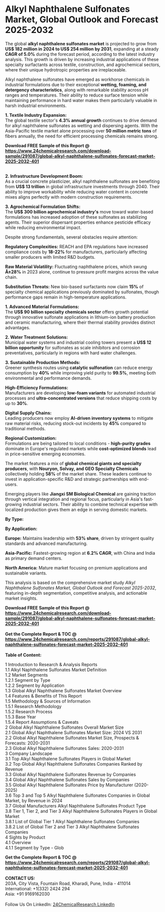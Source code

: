 <h1>Alkyl Naphthalene Sulfonates Market, Global Outlook and Forecast 2025-2032</h1><p>The global <strong>alkyl naphthalene sulfonates market</strong> is projected to grow from <strong>US$ 182 million in 2024 to US$ 254 million by 2031</strong>, expanding at a steady <strong>CAGR of 5.0%</strong> during the forecast period, according to the latest industry analysis. This growth is driven by increasing industrial applications of these specialty surfactants across textile, construction, and agrochemical sectors, where their unique hydrotropic properties are irreplaceable.</p><p>Alkyl naphthalene sulfonates have emerged as workhorse chemicals in industrial formulations due to their exceptional <strong>wetting, foaming, and detergency characteristics</strong>, along with remarkable stability across pH ranges and temperatures. Their ability to reduce surface tension while maintaining performance in hard water makes them particularly valuable in harsh industrial environments.</p><p><strong>1. Textile Industry Expansion:</strong><br>
The global textile sector's <strong>4.3% annual growth</strong> continues to drive demand for alkyl naphthalene sulfonates as wetting and dispersing agents. With the Asia-Pacific textile market alone processing over <strong>50 million metric tons</strong> of fibers annually, the need for efficient processing chemicals remains strong.</p><div><b>Download FREE Sample of this Report @ 
            <a href="https://www.24chemicalresearch.com/download-sample/291087/global-alkyl-naphthalene-sulfonates-forecast-market-2025-2032-401">
            https://www.24chemicalresearch.com/download-sample/291087/global-alkyl-naphthalene-sulfonates-forecast-market-2025-2032-401</a></b></div><br><p><strong>2. Infrastructure Development Boom:</strong><br>
As a crucial concrete plasticizer, alkyl naphthalene sulfonates are benefiting from <strong>US$ 13 trillion</strong> in global infrastructure investments through 2040. Their ability to improve workability while reducing water content in concrete mixes aligns perfectly with modern construction requirements.</p><p><strong>3. Agrochemical Formulation Shifts:</strong><br>
The <strong>US$ 300 billion agrochemical industry's</strong> move toward water-based formulations has increased adoption of these sulfonates as stabilizing agents. Their superior dispersant properties enhance pesticide efficacy while reducing environmental impact.</p><p>Despite strong fundamentals, several obstacles require attention:</p><p><strong>Regulatory Complexities:</strong> REACH and EPA regulations have increased compliance costs by <strong>18-22%</strong> for manufacturers, particularly affecting smaller producers with limited R&amp;D budgets.</p><p><strong>Raw Material Volatility:</strong> Fluctuating naphthalene prices, which swung <strong>Â±28%</strong> in 2023 alone, continue to pressure profit margins across the value chain.</p><p><strong>Substitution Threats:</strong> New bio-based surfactants now claim <strong>15%</strong> of specialty chemical applications previously dominated by sulfonates, though performance gaps remain in high-temperature applications.</p><p><strong>1. Advanced Material Formulations:</strong><br>
The <strong>US$ 90 billion specialty chemicals sector</strong> offers growth potential through innovative sulfonate applications in lithium-ion battery production and ceramic manufacturing, where their thermal stability provides distinct advantages.</p><p><strong>2. Water Treatment Solutions:</strong><br>
Municipal water systems and industrial cooling towers present a <strong>US$ 12 billion opportunity</strong> for sulfonates as scale inhibitors and corrosion preventatives, particularly in regions with hard water challenges.</p><p><strong>3. Sustainable Production Methods:</strong><br>
Greener synthesis routes using <strong>catalytic sulfonation</strong> can reduce energy consumption by <strong>40%</strong> while improving yield purity to <strong>99.5%</strong>, meeting both environmental and performance demands.</p><p><strong>High-Efficiency Formulations:</strong><br>
	Manufacturers are developing <strong>low-foam variants</strong> for automated industrial processes and <strong>ultra-concentrated versions</strong> that reduce shipping costs by up to <strong>30%</strong>.</p><p><strong>Digital Supply Chains:</strong><br>
	Leading producers now employ <strong>AI-driven inventory systems</strong> to mitigate raw material risks, reducing stock-out incidents by <strong>45%</strong> compared to traditional methods.</p><p><strong>Regional Customization:</strong><br>
	Formulations are being tailored to local conditions - <strong>high-purity grades</strong> dominate in Europe's regulated markets while <strong>cost-optimized blends</strong> lead in price-sensitive emerging economies.</p><p>The market features a mix of <strong>global chemical giants and specialty producers</strong>, with <strong>Nouryon, Solvay, and GEO Specialty Chemicals</strong> collectively holding <strong>58%</strong> of the market share. These leaders continue to invest in application-specific R&amp;D and strategic partnerships with end-users.</p><p>Emerging players like <strong>Jiangxi SM Biological Chemical</strong> are gaining traction through vertical integration and regional focus, particularly in Asia's fast-growing industrial sectors. Their ability to combine technical expertise with localized production gives them an edge in serving domestic markets.</p><p><strong>By Type:</strong></p><p><strong>By Application:</strong></p><p><strong>Europe:</strong> Maintains leadership with <strong>53% share</strong>, driven by stringent quality standards and advanced manufacturing.</p><p><strong>Asia-Pacific:</strong> Fastest-growing region at <strong>6.2% CAGR</strong>, with China and India as primary demand centers.</p><p><strong>North America:</strong> Mature market focusing on premium applications and sustainable variants.</p><p>This analysis is based on the comprehensive market study <em>Alkyl Naphthalene Sulfonates Market, Global Outlook and Forecast 2025-2032</em>, featuring in-depth segmentation, competitive analysis, and actionable market insights.</p><div><b>Download FREE Sample of this Report @ 
            <a href="https://www.24chemicalresearch.com/download-sample/291087/global-alkyl-naphthalene-sulfonates-forecast-market-2025-2032-401">
            https://www.24chemicalresearch.com/download-sample/291087/global-alkyl-naphthalene-sulfonates-forecast-market-2025-2032-401</a></b></div><br><div><b>Get the Complete Report & TOC @ 
            <a href="https://www.24chemicalresearch.com/reports/291087/global-alkyl-naphthalene-sulfonates-forecast-market-2025-2032-401">
            https://www.24chemicalresearch.com/reports/291087/global-alkyl-naphthalene-sulfonates-forecast-market-2025-2032-401</a></b></div><br>
            <b>Table of Content:</b><p>1 Introduction to Research & Analysis Reports<br />
 1.1 Alkyl Naphthalene Sulfonates Market Definition<br />
 1.2 Market Segments<br />
 1.2.1 Segment by Type<br />
 1.2.2 Segment by Application<br />
 1.3 Global Alkyl Naphthalene Sulfonates Market Overview<br />
 1.4 Features & Benefits of This Report<br />
 1.5 Methodology & Sources of Information<br />
 1.5.1 Research Methodology<br />
 1.5.2 Research Process<br />
 1.5.3 Base Year<br />
 1.5.4 Report Assumptions & Caveats<br />
2 Global Alkyl Naphthalene Sulfonates Overall Market Size<br />
 2.1 Global Alkyl Naphthalene Sulfonates Market Size: 2024 VS 2031<br />
 2.2 Global Alkyl Naphthalene Sulfonates Market Size, Prospects & Forecasts: 2020-2031<br />
 2.3 Global Alkyl Naphthalene Sulfonates Sales: 2020-2031<br />
3 Company Landscape<br />
 3.1 Top Alkyl Naphthalene Sulfonates Players in Global Market<br />
 3.2 Top Global Alkyl Naphthalene Sulfonates Companies Ranked by Revenue<br />
 3.3 Global Alkyl Naphthalene Sulfonates Revenue by Companies<br />
 3.4 Global Alkyl Naphthalene Sulfonates Sales by Companies<br />
 3.5 Global Alkyl Naphthalene Sulfonates Price by Manufacturer (2020-2025)<br />
 3.6 Top 3 and Top 5 Alkyl Naphthalene Sulfonates Companies in Global Market, by Revenue in 2024<br />
 3.7 Global Manufacturers Alkyl Naphthalene Sulfonates Product Type<br />
 3.8 Tier 1, Tier 2, and Tier 3 Alkyl Naphthalene Sulfonates Players in Global Market<br />
 3.8.1 List of Global Tier 1 Alkyl Naphthalene Sulfonates Companies<br />
 3.8.2 List of Global Tier 2 and Tier 3 Alkyl Naphthalene Sulfonates Companies<br />
4 Sights by Product<br />
 4.1 Overview<br />
 4.1.1 Segment by Type - Glob</p><div><b>Get the Complete Report & TOC @ 
            <a href="https://www.24chemicalresearch.com/reports/291087/global-alkyl-naphthalene-sulfonates-forecast-market-2025-2032-401">
            https://www.24chemicalresearch.com/reports/291087/global-alkyl-naphthalene-sulfonates-forecast-market-2025-2032-401</a></b></div><br><b>CONTACT US:</b><br>
            203A, City Vista, Fountain Road, Kharadi, Pune, India - 411014<br>
            International: +1(332) 2424 294<br>
            Asia: +91 9169162030 <br><br>
            Follow Us On LinkedIn: <a href="https://www.linkedin.com/company/24chemicalresearch/">24ChemicalResearch LinkedIn</a>